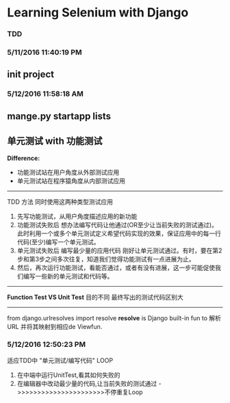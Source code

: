 # Learning Selenium with Django #
### TDD ###
### 5/11/2016 11:40:19 PM  ###
## init project ##
### 5/12/2016 11:58:18 AM  ###
## mange.py startapp lists ##
## 单元测试 with 功能测试 ##
**Difference:**
- 功能测试站在用户角度从外部测试应用
- 单元测试站在程序猿角度从内部测试应用

----------
TDD 方法 同时使用这两种类型测试应用
1. 先写功能测试，从用户角度描述应用的新功能
2. 功能测试失败后 想办法编写代码让他通过(OR至少让当前失败的测试通过)。此时利用一个或多个单元测试定义希望代码实现的效果，保证应用中的每一行代码(至少)编写一个单元测试。
3. 单元测试失败后 编写最少量的应用代码 刚好让单元测试通过。有时，要在第2步和第3步之间多次往复，知道我们觉得功能测试有一点进展为止。
4. 然后，再次运行功能测试，看能否通过，或者有没有进展，这一步可能促使我们编写一些新的单元测试和代码等。

----------
**Function Test VS Unit Test**
目的不同 最终写出的测试代码区别大

----------
from django.urlresolves import resolve
**resolve**
is Django built-in fun to 解析URL 并将其映射到相应de Viewfun.
### 5/12/2016 12:50:23 PM  ###
适应TDD中 "单元测试/编写代码" LOOP
1. 在中端中运行UnitTest,看其如何失败的
2. 在编辑器中改动最少量的代码,让当前失败的测试通过
->>>>>>>>>>>>>>>>>>>>>>不停重复Loop
